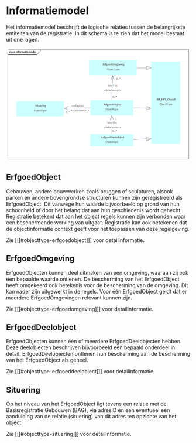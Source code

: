 # Informatiemodel

Het informatiemodel beschrijft de logische relaties tussen de belangrijkste entiteiten van de registratie. In dit schema is te zien dat het model bestaat uit drie lagen.

![](ers-media/Informatiemodel.png)

## ErfgoedObject

Gebouwen, andere bouwwerken zoals bruggen of sculpturen, alsook parken en andere
bovengrondse structuren kunnen zijn geregistreerd als ErfgoedObject. Dit vanwege hun
waarde bijvoorbeeld op grond van hun schoonheid of door het belang dat aan hun
geschiedenis wordt gehecht. Registratie betekent dat aan het object regels kunnen zijn
verbonden waar een beschermende werking van uitgaat. Registratie kan ook betekenen dat
de objectinformatie context geeft voor het toepassen van deze regelgeving.

Zie [[[#objecttype-erfgoedobject]]] voor detailinformatie.

## ErfgoedOmgeving

ErfgoedObjecten kunnen deel uitmaken van een omgeving, waaraan zij ook een bepaalde
waarde ontlenen. De bescherming van het ErfgoedObject heeft omgekeerd ook betekenis
voor de bescherming van de omgeving. Dit kan nader zijn uitgewerkt in de regels. Voor één
ErfgoedObject geldt dat er meerdere ErfgoedOmgevingen relevant kunnen zijn.

Zie [[[#objecttype-erfgoedomgeving]]] voor detailinformatie.

## ErfgoedDeelobject

ErfgoedObjecten kunnen één of meerdere ErfgoedDeelobjecten hebben. Deze deelobjecten
beschrijven bijvoorbeeld een bepaald onderdeel in detail. ErfgoedDeelobjecten ontlenen hun
bescherming aan de bescherming van het ErfgoedObject als geheel.

Zie [[[#objecttype-erfgoeddeelobject]]] voor detailinformatie.

## Situering
Op het niveau van het ErfgoedObject ligt tevens een relatie met de Basisregistratie Gebouwen (BAG), via adresID en een eventueel een aanduiding van de relatie (situering) van dit adres ten opzichte van het object.</mark>

Zie [[[#objecttype-situering]]] voor detailinformatie.

